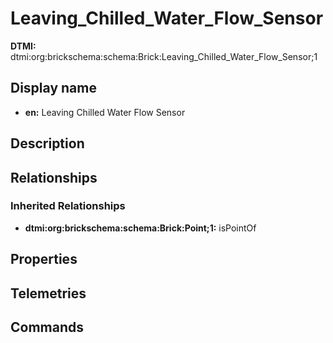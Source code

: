 # Leaving_Chilled_Water_Flow_Sensor
**DTMI:** dtmi:org:brickschema:schema:Brick:Leaving_Chilled_Water_Flow_Sensor;1
## Display name
- **en:** Leaving Chilled Water Flow Sensor
## Description
## Relationships
### Inherited Relationships
* **dtmi:org:brickschema:schema:Brick:Point;1:** isPointOf
## Properties
## Telemetries
## Commands
